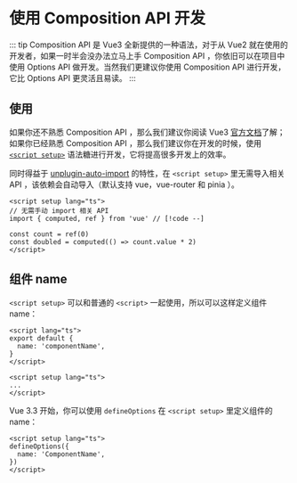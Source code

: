 # 使用 Composition API 开发

::: tip
Composition API 是 Vue3 全新提供的一种语法，对于从 Vue2 就在使用的开发者，如果一时半会没办法立马上手 Composition API ，你依旧可以在项目中使用 Options API 做开发。当然我们更建议你使用 Composition API 进行开发，它比 Options API 更灵活且易读。
:::

## 使用

如果你还不熟悉 Composition API ，那么我们建议你阅读 Vue3 [官方文档](https://v3.cn.vuejs.org/guide/composition-api-introduction.html)了解；如果你已经熟悉 Composition API ，那么我们建议你在开发的时候，使用 [`<script setup>`](https://v3.cn.vuejs.org/api/sfc-script-setup.html) 语法糖进行开发，它将提高很多开发上的效率。

同时得益于 [unplugin-auto-import](https://github.com/antfu/unplugin-auto-import) 的特性，在 `<script setup>` 里无需导入相关 API ，该依赖会自动导入（默认支持 vue，vue-router 和 pinia ）。

```vue
<script setup lang="ts">
// 无需手动 import 相关 API
import { computed, ref } from 'vue' // [!code --]

const count = ref(0)
const doubled = computed(() => count.value * 2)
</script>
```

## 组件 name

`<script setup>` 可以和普通的 `<script>` 一起使用，所以可以这样定义组件 name：

```vue
<script lang="ts">
export default {
  name: 'componentName',
}
</script>

<script setup lang="ts">
...
</script>
```

Vue 3.3 开始，你可以使用 `defineOptions` 在 `<script setup>` 里定义组件的 name：

```vue
<script setup lang="ts">
defineOptions({
  name: 'ComponentName',
})
</script>
```
